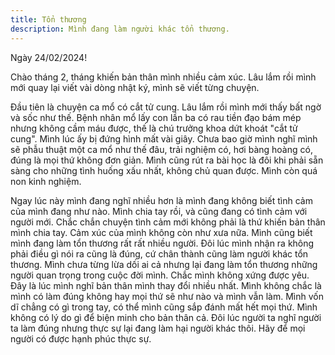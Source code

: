 ```yaml
---
title: Tổn thương
description: Mình đang làm người khác tổn thương.
---
```


Ngày 24/02/2024!

Chào tháng 2, tháng khiến bản thân mình nhiều cảm xúc. Lâu lắm rồi mình mới quay lại viết vài dòng nhật ký, mình sẽ viết từng chuyện.

Đầu tiên là chuyện ca mổ có cắt tử cung. Lâu lắm rồi mình mới thấy bất ngờ và sốc như thế. Bệnh nhân mổ lấy con lần ba có rau tiền đạo bám mép nhưng không cầm máu được, thế là chú trưởng khoa dứt khoát "cắt tử cung". Mình lúc ấy bị đứng hình mất vài giây. Chưa bao giờ mình nghĩ mình sẽ phẫu thuật một ca mổ như thế đâu, trải nghiệm có, hơi bàng hoàng có, đúng là mọi thứ không đơn giản. Mình cũng rút ra bài học là đôi khi phải sẵn sàng cho những tình huống xấu nhất, không chủ quan được. Mình còn quá non kinh nghiệm.

Ngay lúc này mình đang nghĩ nhiều hơn là mình đang không biết tình cảm của mình đang như nào. Mình chia tay rồi, và cũng đang có tình cảm với người mới. Chắc chắn chuyện tình cảm mới không phải là thứ khiến bản thân mình chia tay. Cảm xúc của mình không còn như xưa nữa. Mình cũng biết mình đang làm tổn thương rất rất nhiều người. Đôi lúc mình nhận ra không phải điều gì nói ra cũng là đúng, cứ chân thành cũng làm người khác tổn thương. Mình chưa từng lừa dối ai cả nhưng lại đang làm tổn thương những người quan trọng trong cuộc đời mình. Chắc mình không xứng được yêu. Đây là lúc mình nghĩ bản thân mình thay đổi nhiều nhất. Mình không chắc là mình có làm đúng không hay mọi thứ sẽ như nào và mình vẫn làm. Mình vốn dĩ chẳng có gì trong tay, có thể mình cũng sắp đánh mất hết mọi thứ. Mình không có lý do gì để biện minh cho bản thân cả. Đôi lúc người ta nghĩ người ta làm đúng nhưng thực sự lại đang làm hại người khác thôi. Hãy để mọi người có được hạnh phúc thực sự.
